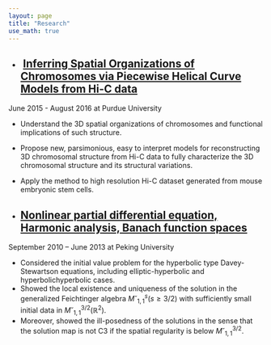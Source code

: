 ```yaml
---
layout: page
title: "Research"
use_math: true
---
```



* ##  [Inferring Spatial Organizations of Chromosomes via Piecewise Helical Curve Models from Hi-C data](https://rsquared1427.github.io/phm/) 
June 2015 - August 2016 at Purdue University
  * Understand the 3D spatial organizations of chromosomes and functional implications of such structure.
  * Propose new, parsimonious, easy to interpret models for reconstructing 3D chromosomal structure from Hi-C data to fully characterize the 3D chromosomal structure and its structural variations.
  * Apply the method to high resolution Hi-C dataset generated from mouse embryonic stem cells.



* ## [Nonlinear partial differential equation, Harmonic analysis, Banach function spaces](http://link.springer.com/article/10.1007/s00041-015-9400-7)
September 2010 – June 2013 at Peking University
  * Considered the initial value problem for the hyperbolic type Davey-Stewartson equations, including elliptic-hyperbolic and hyperbolichyperbolic cases. 
  * Showed the local existence and uniqueness of the solution in the generalized Feichtinger algebra $M˘^{s}_{1,1}(s\geq 3/2)$ with sufficiently small initial data in $M˘^{3/2}_{1,1}(\mathbb{R}^2)$. 
  * Moreover, showed the ill-posedness of the solutions in the sense that the solution map is not C3 if the spatial regularity is below $M˘^{3/2}_{1,1}$.  
